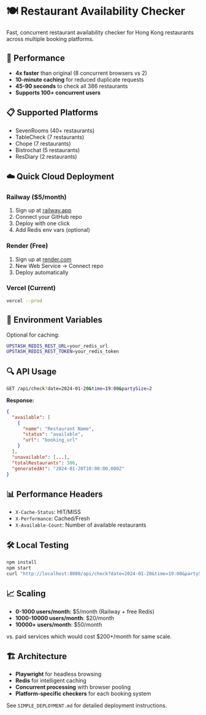 # 🍽️ Restaurant Availability Checker

Fast, concurrent restaurant availability checker for Hong Kong restaurants across multiple booking platforms.

## 🚀 **Performance**
- **4x faster** than original (8 concurrent browsers vs 2)
- **10-minute caching** for reduced duplicate requests  
- **45-90 seconds** to check all 386 restaurants
- **Supports 100+ concurrent users**

## 📋 **Supported Platforms**
- SevenRooms (40+ restaurants)
- TableCheck (7 restaurants) 
- Chope (7 restaurants)
- Bistrochat (5 restaurants)
- ResDiary (2 restaurants)

## ☁️ **Quick Cloud Deployment**

### Railway ($5/month)
1. Sign up at [railway.app](https://railway.app)
2. Connect your GitHub repo
3. Deploy with one click
4. Add Redis env vars (optional)

### Render (Free)
1. Sign up at [render.com](https://render.com)
2. New Web Service → Connect repo
3. Deploy automatically

### Vercel (Current)
```bash
vercel --prod
```

## 🔧 **Environment Variables**
Optional for caching:
```bash
UPSTASH_REDIS_REST_URL=your_redis_url
UPSTASH_REDIS_REST_TOKEN=your_redis_token
```

## 🔍 **API Usage**
```bash
GET /api/check?date=2024-01-20&time=19:00&partySize=2
```

**Response:**
```json
{
  "available": [
    {
      "name": "Restaurant Name",
      "status": "available", 
      "url": "booking_url"
    }
  ],
  "unavailable": [...],
  "totalRestaurants": 386,
  "generatedAt": "2024-01-20T10:00:00.000Z"
}
```

## 📊 **Performance Headers**
- `X-Cache-Status`: HIT/MISS
- `X-Performance`: Cached/Fresh  
- `X-Available-Count`: Number of available restaurants

## 🛠️ **Local Testing**
```bash
npm install
npm start
curl "http://localhost:8080/api/check?date=2024-01-20&time=19:00&partySize=2"
```

## 📈 **Scaling**
- **0-1000 users/month**: $5/month (Railway + free Redis)
- **1000-10000 users/month**: $20/month 
- **10000+ users/month**: $50/month

vs. paid services which would cost $200+/month for same scale.

## 🏗️ **Architecture**
- **Playwright** for headless browsing
- **Redis** for intelligent caching
- **Concurrent processing** with browser pooling
- **Platform-specific checkers** for each booking system

See `SIMPLE_DEPLOYMENT.md` for detailed deployment instructions.